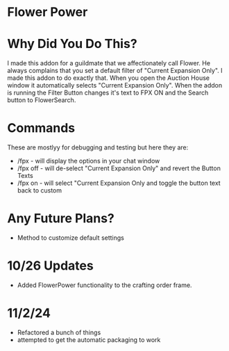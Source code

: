 # Flower Power

# Why Did You Do This?
I made this addon for a guildmate that we affectionately call Flower. He always complains that you set a default filter of "Current Expansion Only". I made this addon to do exactly that. When you open the Auction House window it automatically selects "Current Expansion Only". When the addon is running the Filter Button changes it's text to FPX ON and the Search button to FlowerSearch.

# Commands
These are mostlyy for debugging and testing but here they are:
* /fpx - will display the options in your chat window
* /fpx off - will de-select "Current Expansion Only" and revert the Button Texts
* /fpx on - will select "Current Expansion Only and toggle the button text back to custom 

# Any Future Plans?
* Method to customize default settings

# 10/26 Updates
* Added FlowerPower functionality to the crafting order frame.

# 11/2/24
- Refactored a bunch of things
- attempted to get the automatic packaging to work